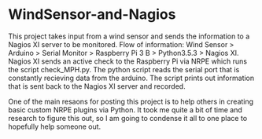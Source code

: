 # WindSensor-and-Nagios
This project takes input from a wind sensor and sends the information to a Nagios XI server to be monitored.
Flow of information: Wind Sensor > Arduino > Serial Monitor > Raspberry Pi 3 B > Python3.5.3 > Nagios XI. 
Nagios XI sends an active check to the Raspberry Pi via NRPE which runs the script check_MPH.py. The python script reads the serial port that is constantly recieving data from the arduino. The script prints out information that is sent back to the Nagios XI server and recorded. 

One of the main resaons for posting this project is to help others in creating basic custom NRPE plugins via Python. It took me quite a bit of time and research to figure this out, so I am going to condense it all to one place to hopefully help someone out.
